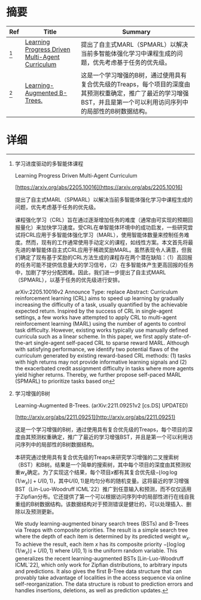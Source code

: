 # 摘要

| Ref | Title | Summary |
| --- | --- | --- |
| [^1] | [Learning Progress Driven Multi-Agent Curriculum](https://arxiv.org/abs/2205.10016) | 提出了自主式MARL（SPMARL）以解决当前多智能体强化学习中课程生成的问题，优先考虑基于任务的优先级。 |
| [^2] | [Learning-Augmented B-Trees.](http://arxiv.org/abs/2211.09251) | 这是一个学习增强的B树，通过使用具有复合优先级的Treaps，每个项目的深度由其预测权重确定，推广了最近的学习增强BST，并且是第一个可以利用访问序列中的局部性的B树数据结构。 |

# 详细

[^1]: 学习进度驱动的多智能体课程

    Learning Progress Driven Multi-Agent Curriculum

    [https://arxiv.org/abs/2205.10016](https://arxiv.org/abs/2205.10016)

    提出了自主式MARL（SPMARL）以解决当前多智能体强化学习中课程生成的问题，优先考虑基于任务的优先级。

    

    课程强化学习（CRL）旨在通过逐渐增加任务的难度（通常由可实现的预期回报量化）来加快学习速度。受CRL在单智能体环境中的成功启发，一些研究尝试将CRL应用于多智能体强化学习（MARL），使用智能体数量来控制任务难度。然而，现有的工作通常使用手动定义的课程，如线性方案。本文首先将最先进的单智能体自主式CRL应用于稀疏奖励MARL。虽然表现令人满意，但我们确定了现有基于奖励的CRL方法生成的课程存在两个潜在缺陷：（1）高回报的任务可能不提供信息量大的学习信号，（2）在多智能体产生更高回报的任务中，加剧了学分分配困难。因此，我们进一步提出了自主式MARL（SPMARL），以基于任务的优先级进行安排。

    arXiv:2205.10016v2 Announce Type: replace  Abstract: Curriculum reinforcement learning (CRL) aims to speed up learning by gradually increasing the difficulty of a task, usually quantified by the achievable expected return. Inspired by the success of CRL in single-agent settings, a few works have attempted to apply CRL to multi-agent reinforcement learning (MARL) using the number of agents to control task difficulty. However, existing works typically use manually defined curricula such as a linear scheme. In this paper, we first apply state-of-the-art single-agent self-paced CRL to sparse reward MARL. Although with satisfying performance, we identify two potential flaws of the curriculum generated by existing reward-based CRL methods: (1) tasks with high returns may not provide informative learning signals and (2) the exacerbated credit assignment difficulty in tasks where more agents yield higher returns. Thereby, we further propose self-paced MARL (SPMARL) to prioritize tasks based on
    
[^2]: 学习增强的B树

    Learning-Augmented B-Trees. (arXiv:2211.09251v2 [cs.DS] UPDATED)

    [http://arxiv.org/abs/2211.09251](http://arxiv.org/abs/2211.09251)

    这是一个学习增强的B树，通过使用具有复合优先级的Treaps，每个项目的深度由其预测权重确定，推广了最近的学习增强BST，并且是第一个可以利用访问序列中的局部性的B树数据结构。

    

    本研究通过使用具有复合优先级的Treaps来研究学习增强的二叉搜索树（BST）和B树。结果是一个简单的搜索树，其中每个项目的深度由其预测权重$w_x$确定。为了实现这个结果，每个项目$x$都有其复合优先级$-\lfloor\log\log(1/w_x)\rfloor + U(0, 1)$，其中$U(0, 1)$是均匀分布的随机变量。这将最近的学习增强BST（Lin-Luo-Woodruff ICML`22）推广到任意输入和预测，而不仅仅适用于Zipfian分布。它还提供了第一个可以根据访问序列中的局部性进行在线自我重组的B树数据结构。该数据结构对于预测错误是健壮的，可以处理插入、删除以及预测更新。

    We study learning-augmented binary search trees (BSTs) and B-Trees via Treaps with composite priorities. The result is a simple search tree where the depth of each item is determined by its predicted weight $w_x$. To achieve the result, each item $x$ has its composite priority $-\lfloor\log\log(1/w_x)\rfloor + U(0, 1)$ where $U(0, 1)$ is the uniform random variable. This generalizes the recent learning-augmented BSTs [Lin-Luo-Woodruff ICML`22], which only work for Zipfian distributions, to arbitrary inputs and predictions. It also gives the first B-Tree data structure that can provably take advantage of localities in the access sequence via online self-reorganization. The data structure is robust to prediction errors and handles insertions, deletions, as well as prediction updates.
    

